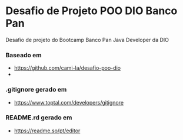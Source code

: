 # Desafio de Projeto POO DIO Banco Pan

Desafio de projeto do Bootcamp Banco Pan Java Developer da DIO

### Baseado em
* https://github.com/cami-la/desafio-poo-dio
* 
### .gitignore gerado em 
* https://www.toptal.com/developers/gitignore

### README.rd gerado em
* https://readme.so/pt/editor
